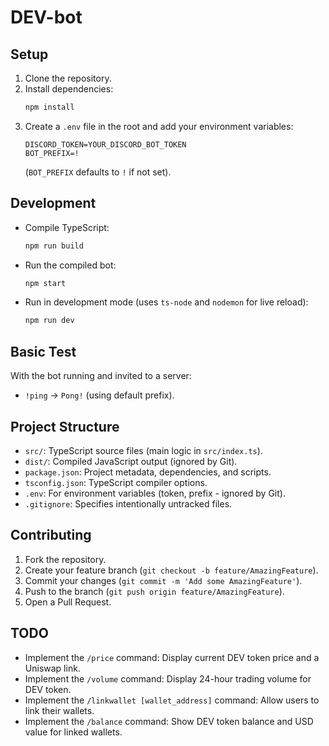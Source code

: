 # DEV-bot

## Setup

1.  Clone the repository.
2.  Install dependencies:
    ```bash
    npm install
    ```
3.  Create a `.env` file in the root and add your environment variables:
    ```env
    DISCORD_TOKEN=YOUR_DISCORD_BOT_TOKEN
    BOT_PREFIX=!
    ```
    (`BOT_PREFIX` defaults to `!` if not set).

## Development

*   Compile TypeScript:
    ```bash
    npm run build
    ```
*   Run the compiled bot:
    ```bash
    npm start
    ```
*   Run in development mode (uses `ts-node` and `nodemon` for live reload):
    ```bash
    npm run dev
    ```

## Basic Test

With the bot running and invited to a server:

*   `!ping` -> `Pong!` (using default prefix).

## Project Structure

*   `src/`: TypeScript source files (main logic in `src/index.ts`).
*   `dist/`: Compiled JavaScript output (ignored by Git).
*   `package.json`: Project metadata, dependencies, and scripts.
*   `tsconfig.json`: TypeScript compiler options.
*   `.env`: For environment variables (token, prefix - ignored by Git).
*   `.gitignore`: Specifies intentionally untracked files.

## Contributing

1.  Fork the repository.
2.  Create your feature branch (`git checkout -b feature/AmazingFeature`).
3.  Commit your changes (`git commit -m 'Add some AmazingFeature'`).
4.  Push to the branch (`git push origin feature/AmazingFeature`).
5.  Open a Pull Request.

## TODO

- Implement the `/price` command: Display current DEV token price and a Uniswap link.
- Implement the `/volume` command: Display 24-hour trading volume for DEV token.
- Implement the `/linkwallet [wallet_address]` command: Allow users to link their wallets.
- Implement the `/balance` command: Show DEV token balance and USD value for linked wallets.
